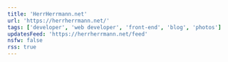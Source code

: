 ```yaml
---
title: 'HerrHerrmann.net'
url: 'https://herrherrmann.net/'
tags: ['developer', 'web developer', 'front-end', 'blog', 'photos']
updatesFeed: 'https://herrherrmann.net/feed'
nsfw: false
rss: true
---
```

